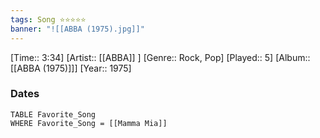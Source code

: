 ```yaml
---
tags: Song ⭐⭐⭐⭐⭐ 
banner: "![[ABBA (1975).jpg]]"
---
```

[Time:: 3:34]
[Artist:: [[ABBA]] ]
[Genre:: Rock, Pop]
[Played:: 5]
[Album:: [[ABBA (1975)]]]
[Year:: 1975]
### Dates
````dataview
TABLE Favorite_Song
WHERE Favorite_Song = [[Mamma Mia]]
````